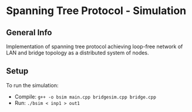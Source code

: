 # Spanning Tree Protocol - Simulation
## General Info
Implementation of spanning tree protocol achieving loop-free network of LAN and bridge topology as a distributed system of nodes.

## Setup
To run the simulation:
- Compile: ```g++ -o bsim main.cpp bridgesim.cpp bridge.cpp```
- Run: ```./bsim < inp1 > out1```
